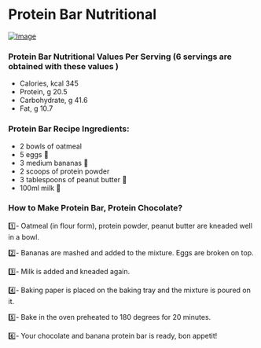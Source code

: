﻿# Protein Bar Nutritional 

[![Image](https://i.hizliresim.com/lkzjdpt.jpg)](https://hizliresim.com/lkzjdpt)

### Protein Bar Nutritional Values ​​Per Serving (6 servings are obtained with these values )

- Calories, kcal 345
- Protein, g 20.5
- Carbohydrate, g 41.6
- Fat, g 10.7

### Protein Bar Recipe Ingredients:

- 2 bowls of oatmeal 
- 5 eggs 🥚
- 3 medium bananas 🍌
- 2 scoops of protein powder
- 3 tablespoons of peanut butter 🥜
- 100ml milk 🥛

### How to Make Protein Bar, Protein Chocolate?

1️⃣- Oatmeal (in flour form), protein powder, peanut butter are kneaded well in a bowl.

2️⃣- Bananas are mashed and added to the mixture. Eggs are broken on top.

3️⃣- Milk is added and kneaded again.

4️⃣- Baking paper is placed on the baking tray and the mixture is poured on it.

5️⃣- Bake in the oven preheated to 180 degrees for 20 minutes.

6️⃣- Your chocolate and banana protein bar is ready, bon appetit!







